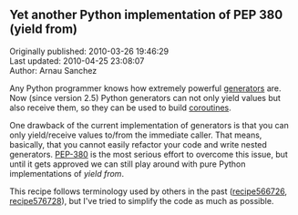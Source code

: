 ## Yet another Python implementation of PEP 380 (yield from)  
Originally published: 2010-03-26 19:46:29  
Last updated: 2010-04-25 23:08:07  
Author: Arnau Sanchez  
  
Any Python programmer knows how extremely powerful [generators](http://www.python.org/dev/peps/pep-0255/) are. Now (since version 2.5) Python generators can not only yield values but also receive them, so they can be used to build [coroutines](http://www.python.org/dev/peps/pep-0342/).

One drawback of the current implementation of generators is that you can only yield/receive values to/from the immediate caller. That means, basically, that you cannot easily refactor your code and write nested generators. [PEP-380](http://www.python.org/dev/peps/pep-0380/) is the most serious effort to overcome this issue, but until it gets approved we can still play around with pure Python implementations of *yield from*. 

This recipe follows terminology used by others in the past ([recipe566726](http://code.activestate.com/recipes/576727), [recipe576728](http://code.activestate.com/recipes/576728)), but I've tried to simplify  the code as much as possible.